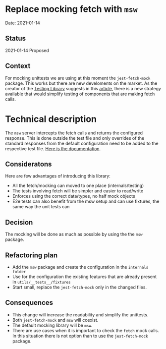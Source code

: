 # Replace mocking fetch with `msw`

Date: 2021-01-14

## Status

2021-01-14 Proposed

## Context

For mocking unittests we are using at this moment the `jest-fetch-mock` package. This works but there are new develoments on the market. As the creator of the [Testing Library](https://testing-library.com/) suggests in this [article](https://kentcdodds.com/blog/stop-mocking-fetch), there is a new strategy available that would simplify testing of components that are making fetch calls.

# Technical description
The `msw` server intercepts the fetch calls and returns the configured response. This is done outside the test file and only overrides of the standard responses from the default configuration need to be added to the respective test file. [Here is the documentation](https://github.com/mswjs/msw).

## Consideratons
Here are few advantages of introducing this library:
- All the fetch/mocking can moved to one place (internals/testing)
- The tests involving fetch will be simpler and easier to read/write
- Enforces using the correct data/types, no half mock objects
- E2e tests can also benefit from the msw setup and can use fixtures, the same way the unit tests can

## Decision
The mocking will be done as much as possible by using the the `msw` package.

## Refactoring plan
- Add the `msw` package and create the configuration in the `internals folder`
- Use for the configuration the existing features that are already present in `utils/__tests__/fixtures`
- Start small, replace the `jest-fetch-mock` only in the changed files.

## Consequences
- This change will increase the readability and simplify the unittests.
- Both `jest-fetch-mock` and `msw` will coexist.
- The default mocking library will be `msw`.
- There are use cases when it is important to check the `fetch` mock calls. In this situation there is not option than to use the `jest-fetch-mock` package.

